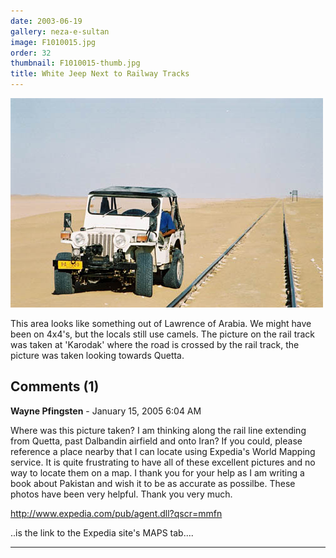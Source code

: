 ```yaml
---
date: 2003-06-19
gallery: neza-e-sultan
image: F1010015.jpg
order: 32
thumbnail: F1010015-thumb.jpg
title: White Jeep Next to Railway Tracks
---
```


![White Jeep Next to Railway Tracks](./F1010015.jpg)

This area looks like something out of Lawrence of Arabia. We might have been on 4x4's, but the locals still use camels. The picture on the rail track was taken at 'Karodak' where the road is crossed by the rail track, the picture was taken looking towards Quetta.

<div id="comments">

## Comments (1)

**Wayne Pfingsten** - January 15, 2005  6:04 AM

Where was this picture taken? I am thinking along the rail line extending from Quetta, past Dalbandin airfield and onto Iran? If you could, please reference a place nearby that I can locate using Expedia's World Mapping service. It is quite frustrating to have all of these excellent pictures and no way to locate them on a map. I thank you for your help as I am writing a book about Pakistan and wish it to be as accurate as possilbe. These photos have been very helpful. Thank you very much.

<http://www.expedia.com/pub/agent.dll?qscr=mmfn>

..is the link to the Expedia site's MAPS tab....

---

</div>